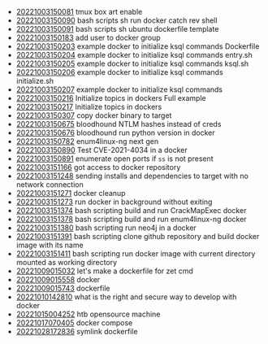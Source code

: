 - [20221003150081](/zet/20221003150081/README.md) tmux box art enable
- [20221003150090](/zet/20221003150090/README.md) bash scripts sh run docker catch rev shell
- [20221003150091](/zet/20221003150091/README.md) bash scripts sh ubuntu dockerfile template
- [20221003150183](/zet/20221003150183/README.md) add user to docker group
- [20221003150203](/zet/20221003150203/README.md) example docker to initialize ksql commands Dockerfile
- [20221003150204](/zet/20221003150204/README.md) example docker to initialize ksql commands entry.sh
- [20221003150205](/zet/20221003150205/README.md) example docker to initialize ksql commands ksql.sh
- [20221003150206](/zet/20221003150206/README.md) example docker to initialize ksql commands initialize.sh
- [20221003150207](/zet/20221003150207/README.md) example docker to initialize ksql commands
- [20221003150216](/zet/20221003150216/README.md) Initialize topics in dockers Full example
- [20221003150217](/zet/20221003150217/README.md) Initialize topics in dockers
- [20221003150307](/zet/20221003150307/README.md) copy docker binary to target
- [20221003150675](/zet/20221003150675/README.md) bloodhound NTLM hashes instead of creds
- [20221003150676](/zet/20221003150676/README.md) bloodhound run python version in docker
- [20221003150782](/zet/20221003150782/README.md) enum4linux-ng next gen
- [20221003150890](/zet/20221003150890/README.md) Test CVE-2021-4034 in a docker
- [20221003150891](/zet/20221003150891/README.md) enumerate open ports if `ss` is not present
- [20221003151166](/zet/20221003151166/README.md) got access to docker repository
- [20221003151248](/zet/20221003151248/README.md) sending installs and dependencies to target with no network connection
- [20221003151271](/zet/20221003151271/README.md) docker cleanup
- [20221003151273](/zet/20221003151273/README.md) run docker in background without exiting
- [20221003151374](/zet/20221003151374/README.md) bash scripting build and run CrackMapExec docker
- [20221003151378](/zet/20221003151378/README.md) bash scripting build and run enum4linux-ng docker
- [20221003151380](/zet/20221003151380/README.md) bash scripting run neo4j in a docker
- [20221003151391](/zet/20221003151391/README.md) bash scripting clone github repository and build docker image with its name
- [20221003151411](/zet/20221003151411/README.md) bash scripting run docker image with current directory mounted as working directory
- [20221009015032](/zet/20221009015032/README.md) let's make a dockerfile for zet cmd
- [20221009015558](/zet/20221009015558/README.md) docker
- [20221009015743](/zet/20221009015743/README.md) dockerfile
- [20221010142810](/zet/20221010142810/README.md) what is the right and secure way to develop with docker
- [20221015004252](/zet/20221015004252/README.md) htb opensource machine
- [20221017070405](/zet/20221017070405/README.md) docker compose
- [20221028172836](/zet/20221028172836/README.md) symlink dockerfile
